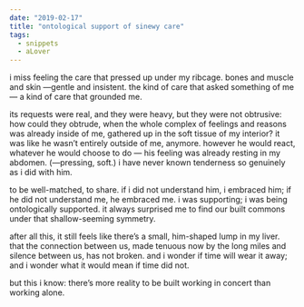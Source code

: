 ```yaml
---
date: "2019-02-17"
title: "ontological support of sinewy care"
tags:
  - snippets
  - aLover
---
```

i miss feeling the care that pressed up under my ribcage. bones and muscle and skin —gentle and insistent. the kind of care that asked something of me — a kind of care that grounded me.  

its requests were real, and they were heavy, but they were not obtrusive: how could they obtrude, when the whole complex of feelings and reasons was already inside of me, gathered up in the soft tissue of my interior? it was like he wasn’t entirely outside of me, anymore. however he would react, whatever he would choose to do — his feeling was already resting in my abdomen. (—pressing, soft.) i have never known tenderness so genuinely as i did with him.

to be well-matched, to share. if i did not understand him, i embraced him; if he did not understand me, he embraced me. i was supporting; i was being ontologically supported. it always surprised me to find our built commons under that shallow-seeming symmetry.

after all this, it still feels like there’s a small, him-shaped lump in my liver. that the connection between us, made tenuous now by the long miles and silence between us, has not broken. and i wonder if time will wear it away; and i wonder what it would mean if time did not.

but this i know: there’s more reality to be built working in concert than working alone.
